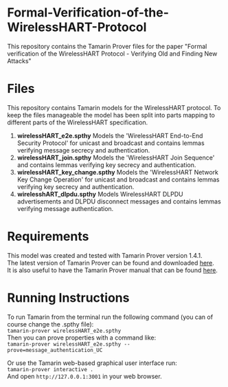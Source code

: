 # Formal-Verification-of-the-WirelessHART-Protocol
This repository contains the Tamarin Prover files for the paper "Formal verification of the WirelessHART Protocol - Verifying Old and Finding New Attacks"

# Files
This repository contains Tamarin models for the WirelessHART protocol.
To keep the files manageable the model has been split into parts mapping to different parts of the WirelessHART specification.

1. **wirelessHART\_e2e.spthy** Models the 'WirelessHART End-to-End Security Protocol' for unicast and broadcast and contains lemmas verifying message secrecy and authentication.
2. **wirelessHART\_join.spthy** Models the 'WirelessHART Join Sequence' and contains lemmas verifying key secrecy and authentication.
3. **wirelessHART\_key\_change.spthy** Models the 'WirelessHART Network Key Change Operation' for unicast and broadcast and contains lemmas verifying key secrecy and authentication.
4. **wirelesshART\_dlpdu.spthy** Models WirelessHART DLPDU advertisements and DLPDU disconnect messages and contains lemmas verifying message authentication.

# Requirements
This model was created and tested with Tamarin Prover version 1.4.1.  
The latest version of Tamarin Prover can be found and downloaded [here](https://tamarin-prover.github.io/manual/book/002\_installation.html).  
It is also useful to have the Tamarin Prover manual that can be found [here](https://tamarin-prover.github.io/manual/index.html).  

# Running Instructions

To run Tamarin from the terminal run the following command (you can of course change the .spthy file):  
`tamarin-prover wirelessHART_e2e.spthy`   
Then you can prove properties with a command like:  
`tamarin-prover wirelessHART_e2e.spthy --prove=message_authentication_UC`  

Or use the Tamarin web-based graphical user interface run:  
`tamarin-prover interactive .`  
And open `http://127.0.0.1:3001` in your web browser.  
